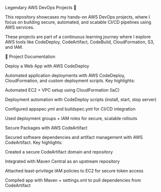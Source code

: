 Legendary AWS DevOps Projects 🚀

This repository showcases my hands-on AWS DevOps projects, where I focus on building secure, automated, and scalable CI/CD pipelines using AWS services.

These projects are part of a continuous learning journey where I explore AWS tools like CodeDeploy, CodeArtifact, CodeBuild, CloudFormation, S3, and IAM.

📘 Project Documentation

Deploy a Web App with AWS CodeDeploy

Automated application deployments with AWS CodeDeploy, CloudFormation, and custom deployment scripts.
Key highlights:

Automated EC2 + VPC setup using CloudFormation (IaC)

Deployment automation with CodeDeploy scripts (install, start, stop server)

Configured appspec.yml and buildspec.yml for CI/CD integration

Used deployment groups + IAM roles for secure, scalable rollouts

Secure Packages with AWS CodeArtifact

Secured software dependencies and artifact management with AWS CodeArtifact.
Key highlights:

Created a secure CodeArtifact domain and repository

Integrated with Maven Central as an upstream repository

Attached least-privilege IAM policies to EC2 for secure token access

Compiled app with Maven + settings.xml to pull dependencies from CodeArtifact


